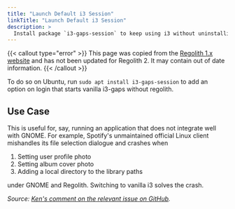 ```yaml
---
title: "Launch Default i3 Session"
linkTitle: "Launch Default i3 Session"
description: >
  Install package `i3-gaps-session` to keep using i3 without uninstalling Regolith
---
```


{{< callout type="error" >}}
This page was copied from the [Regolith 1.x website](https://regolith-linux.org) and has not been updated for Regolith 2.  It may contain out of date information.
{{< /callout >}}

To do so on Ubuntu, run `sudo apt install i3-gaps-session` to add an option on login that starts vanilla i3-gaps without regolith.

## Use Case

This is useful for, say, running an application that does not integrate well with GNOME. For example, Spotify's unmaintained official Linux client mishandles its file selection dialogue and crashes when

1. Setting user profile photo
2. Setting album cover photo
3. Adding a local directory to the library paths

under GNOME and Regolith. Switching to vanilla i3 solves the crash.

_Source: [Ken's comment on the relevant issue on GitHub](https://github.com/regolith-linux/regolith-desktop/issues/21#issuecomment-729776535)._
